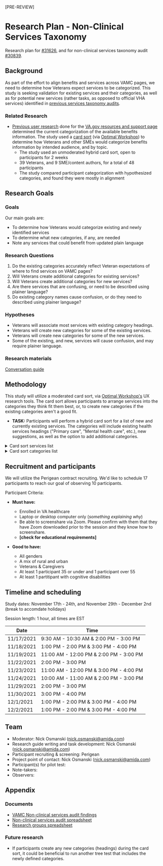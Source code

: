 [PRE-REVIEW]

# Research Plan - Non-Clinical Services Taxonomy

Research plan for [#31626](https://github.com/department-of-veterans-affairs/va.gov-team/issues/31626), and for non-clinical services taxonomy audit [#30839](https://github.com/department-of-veterans-affairs/va.gov-team/issues/30839).

## Background

As part of the effort to align benefits and services across VAMC pages, we need to determine how Veterans expect services to be categorized. This study is seeking validation for existing services and their categories, as well as for potential new services (rather tasks, as opposed to official VHA services) identified in [previous services taxonomy audits](https://github.com/department-of-veterans-affairs/va.gov-team/tree/master/products/facilities/medical-centers/services-taxonomy/taxonomy-research-2021).

### Related Research

- [Previous user research](https://github.com/department-of-veterans-affairs/va.gov-team/tree/master/products/content/tier-2-content-IA-and-design/learning-center-mvp/discovery-and-research) done for the [VA.gov resources and support page](https://www.va.gov/resources/) determined the current categorization of the available benefits information. The study used a [card sort](https://github.com/department-of-veterans-affairs/va.gov-team/blob/master/products/content/tier-2-content-IA-and-design/learning-center-mvp/discovery-and-research/card-sort/card-sort-research-summary.md) (via [Optimal Workshop](https://www.optimalworkshop.com/)) to determine how Veterans and other SMEs would categorize benefits information by intended audience, and by topic.
    - The study used an unmoderated hybrid card sort, open to participants for 2 weeks
    - 39 Veterans, and 9 SME/content authors, for a total of 48 participants
    - The study compared participant categorization with hypothesized categories, and found they were mostly in alignment

## Research Goals

### Goals

Our main goals are:
- To determine how Veterans would categorize existing and newly identified services
- To determine what new categories, if any, are needed
- Note any services that could benefit from updated plain language

### Research Questions

1) Do the existing categories accurately reflect Veteran expectations of where to find services on VAMC pages?
2) Will Veterans create additional categories for existing services?
3) Will Veterans create additional categories for new services?
4) Are there services that are confusing, or need to be described using plainer language?
5) Do existing category names cause confusion, or do they need to described using plainer language?

### Hypotheses

- Veterans will associate most services with existing category headings.
- Veterans will create new categories for some of the existing services.
- Veterans will create new categories for some of the new services.
- Some of the existing, and new, services will cause confusion, and may require plainer language.
   
### Research materials

[Conversation guide](https://github.com/department-of-veterans-affairs/va.gov-team/blob/master/products/facilities/facility-locator/research/user-research/services-taxonomy/services-taxonomy-conversation-guide.md)
  
## Methodology

This study will utilize a moderated card sort, via [Optimal Workshop's](https://www.optimalworkshop.com/) UX research tools. The card sort allows participants to arrange services into the categories they think fit them best, or, to create new categories if the existing categories aren't a good fit.

- **TASK:** Participants will perform a hybrid card sort for a list of new and currently existing services. The categories will include existing health services headings ("Primary care", "Mental health care", etc.), new suggestions, as well as the option to add additional categories.
<details>
<summary>Card sort services list</summary>

    - Advice nurse
    - Caregiver support
    - COVID-19 vaccines
    - Grief and bereavement counseling
    - LGBTQ+ Veteran care
    - Make an appointment
    - Military sexual trauma care
    - Minority Veteran care
    - MOVE! weight management
    - My HealtheVet coordinator
    - Nutrition, food, and dietary care
    - Patient advocates
    - Recreation and creative arts therapy
    - Registry exams
    - Returning service member care
    - Smoking and tobacco cessation
    - Social work
    - Telehealth
    - Travel reimbursement
    - Veteran connections
    - Vocational rehabilitation and employment programs
    - Wheelchair and mobility
    - Whole health
    - Women Veteran care
    - Workshops and classes
    - Applying for health care
    - Billing and insurance
    - Chaplain service
    - Employment verification
    - Freedom of Information Act requests
    - Library services
    - Radiology
    - Medical records
    - Privacy office

</details>
        
        
<details>
<summary>Card sort categories list</summary>

    - Primary care
    - Mental health care
    - Specialty care
    - Social programs and services
    - Prepare for your visit
    - Administrative
    - * Add a new category *

</details>

## Recruitment and participants

We will utilize the Perigean contract recruiting. We'd like to schedule 17 participants to reach our goal of observing 10 participants.

Participant Criteria:

- **Must have:**
    - Enrolled in VA healthcare
    - Laptop or desktop computer only (*something explaining why*)
    - Be able to screenshare via Zoom. Please confirm with them that they have Zoom downloaded prior to the session and they know how to screenshare.
    - **[check for educational requirements]**

- **Good to have:**
    - All genders
    - A mix of rural and urban
    - Veterans & Caregivers
    - At least 1 participant 35 or under and 1 participant over 55
    - At least 1 partitipant with cognitive disabilities

## Timeline and scheduling

Study dates: November 17th - 24th, and November 29th - December 2nd (break to accomdate holidays)

Session length: 1 hour, all times are EST

Date | Time
-----|-----
11/17/2021 | 9:30 AM - 10:30 AM & 2:00 PM - 3:00 PM
11/18/2021 | 1:00 PM - 2:00 PM & 3:00 PM - 4:00 PM
11/19/2021 | 11:00 AM - 12:00 PM & 2:00 PM - 3:00 PM
11/22/2021 | 2:00 PM - 3:00 PM
11/23/2021 | 11:00 AM - 12:00 PM & 3:00 PM - 4:00 PM
11/24/2021 | 10:00 AM - 11:00 AM & 2:00 PM - 3:00 PM
11/29/2021 | 2:00 PM - 3:00 PM
11/30/2021 | 3:00 PM - 4:00 PM
12/1/2021 | 1:00 PM - 2:00 PM & 3:00 PM - 4:00 PM
12/2/2021 | 1:00 PM - 2:00 PM & 3:00 PM - 4:00 PM

## Team
 
- Moderator: Nick Osmanski (nick.osmanski@amida.com)
- Research guide writing and task development: Nick Osmanski (nick.osmanski@amida.com)
- Participant recruiting & screening: Perigean
- Project point of contact: Nick Osmanski (nick.osmanski@amida.com)
- Participant(s) for pilot test: 
- Note-takers: 
- Observers:

## Appendix

### Documents

- [VAMC Non-clinical services audit findings](https://github.com/department-of-veterans-affairs/va.gov-team/blob/master/products/facilities/medical-centers/services-taxonomy/taxonomy-research-2021/research-findings.md)
- [Non-clinical services audit spreadsheet](https://github.com/department-of-veterans-affairs/va.gov-team/blob/master/products/facilities/medical-centers/services-taxonomy/taxonomy-research-2021/audit-spreadsheet-vha-health-services-Oct2021.xlsx)
- [Research groups spreadsheet](https://github.com/department-of-veterans-affairs/va.gov-team/blob/master/products/facilities/medical-centers/services-taxonomy/taxonomy-research-2021/services-research-categorization-Oct2021.xlsx)

### Future research

- If participants create any new categories (headings) during the card sort, it could be beneficial to run another tree test that includes the newly defined categories.
